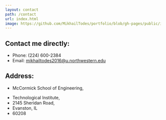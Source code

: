 ```yaml
---
layout: contact
path: /contact
url: index.html
image: https://github.com/MikhailTodes/portfolio/blob/gh-pages/public/images/contact.jpg
---
```


## Contact me directly:

* Phone: (224) 600-2384
* Email: mikhailtodes2016@u.northwestern.edu

## Address: 

* McCormick School of Engineering,
- Technological Institute,
- 2145 Sheridan Road,
- Evanston, IL
- 60208


